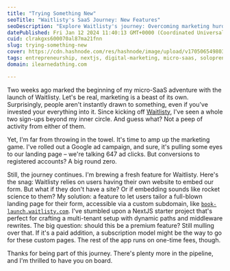 ```yaml
---
title: "Trying Something New"
seoTitle: "Waitlisty's SaaS Journey: New Features"
seoDescription: "Explore Waitlisty's journey: Overcoming marketing hurdles and innovating in micro-SaaS with unique features."
datePublished: Fri Jan 12 2024 11:40:13 GMT+0000 (Coordinated Universal Time)
cuid: clrakgxs600070al87ma21fnn
slug: trying-something-new
cover: https://cdn.hashnode.com/res/hashnode/image/upload/v1705065498036/9760d1ed-af33-4326-bced-a1edbb13bd3d.jpeg
tags: entrepreneurship, nextjs, digital-marketing, micro-saas, solopreneur
domain: ilearnedathing.com

---
```



Two weeks ago marked the beginning of my micro-SaaS adventure with the launch of Waitlisty. Let's be real, marketing is a beast of its own. Surprisingly, people aren't instantly drawn to something, even if you've invested your everything into it. Since kicking off [Waitlisty](https://waitlisty.io), I've seen a whole two sign-ups beyond my inner circle. And guess what? Not a peep of activity from either of them.

Yet, I'm far from throwing in the towel. It's time to amp up the marketing game. I've rolled out a Google ad campaign, and sure, it's pulling some eyes to our landing page – we're talking 647 ad clicks. But conversions to registered accounts? A big round zero.

Still, the journey continues. I'm brewing a fresh feature for Waitlisty. Here's the snag: Waitlisty relies on users having their own website to embed our form. But what if they don't have a site? Or if embedding sounds like rocket science to them? My solution: a feature to let users tailor a full-blown landing page for their form, accessible via a custom subdomain, like [`book-launch.waitlisty.com`](http://book-launch.waitlisty.com). I've stumbled upon a NextJS starter project that's perfect for crafting a multi-tenant setup with dynamic paths and middleware rewrites. The big question: should this be a premium feature? Still mulling over that. If it's a paid addition, a subscription model might be the way to go for these custom pages. The rest of the app runs on one-time fees, though.

Thanks for being part of this journey. There's plenty more in the pipeline, and I'm thrilled to have you on board.
